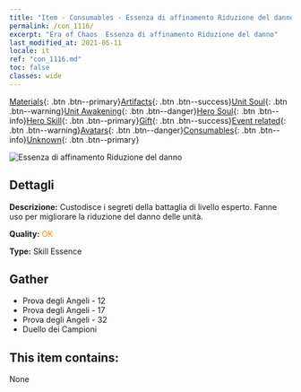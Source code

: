 ```yaml
---
title: "Item - Consumables - Essenza di affinamento Riduzione del danno"
permalink: /con_1116/
excerpt: "Era of Chaos  Essenza di affinamento Riduzione del danno"
last_modified_at: 2021-05-11
locale: it
ref: "con_1116.md"
toc: false
classes: wide
---
```

 [Materials](/ItemsIT/){: .btn .btn--primary}[Artifacts](/ItemsIT/Artifacts/){: .btn .btn--success}[Unit Soul](/ItemsIT/UnitSoul/){: .btn .btn--warning}[Unit Awakening](/ItemsIT/UnitAwakening/){: .btn .btn--danger}[Hero Soul](/ItemsIT/HeroSoul/){: .btn .btn--info}[Hero Skill](/ItemsIT/HeroSkill/){: .btn .btn--primary}[Gift](/ItemsIT/Gift/){: .btn .btn--success}[Event related](/ItemsIT/Events/){: .btn .btn--warning}[Avatars](/ItemsIT/Avatars/){: .btn .btn--danger}[Consumables](/ItemsIT/Consumables/){: .btn .btn--info}[Unknown](/ItemsIT/Unknown/){: .btn .btn--primary}

 ![Essenza di affinamento Riduzione del danno](/images/t/i_7007.png)

## Dettagli
 **Descrizione:** Custodisce i segreti della battaglia di livello esperto. Fanne uso per migliorare la riduzione del danno delle unità.

 **Quality:** <span style="color: #FF8C00">OK</span>

 **Type:** Skill Essence

## Gather

*    Prova degli Angeli - 12 
*    Prova degli Angeli - 17 
*    Prova degli Angeli - 32 
*    Duello dei Campioni 

## This item contains:

  None

